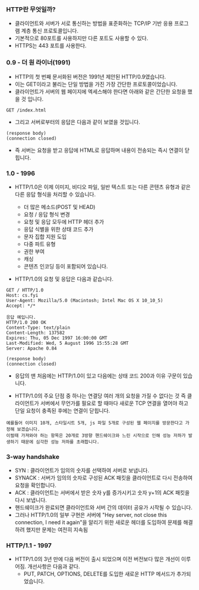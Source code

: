 ### HTTP란 무엇일까?
- 클라이언트와 서버가 서로 통신하는 방법을 표준화하는 TCP/IP 기반 응용 프로그램 계층 통신 프로토콜입니다.
- 기본적으로 80포트를 사용하지만 다른 포트도 사용할 수 있다.
- HTTPS는 443 포트를 사용한다.

### 0.9 - 더 원 라이너(1991)
- HTTP의 첫 번째 문서화된 버전은 1991년 제안된 HTTP/0.9였습니다. 
- 이는 GET이라고 불리는 단일 방법을 가진 가장 간단한 프로토콜이었습니다. 
- 클라이언트가 서버의 웹 페이지에 엑세스해야 한다면 아래와 같은 간단한 요청을 했을 것 입니다.
```
GET /index.html
```
- 그리고 서버로부터의 응답은 다음과 같이 보였을 것입니다.
```
(response body)
(connection closed)
```
- 즉 서버는 요청을 받고 응답에 HTML로 응답하며 내용이 전송되는 즉시 연결이 닫힙니다.

### 1.0 - 1996
- HTTP/1.0은 이제 이미지, 비디오 파일, 일반 텍스트 또는 다른 콘텐츠 유형과 같은 다른 응답 형식을 처리할 수 있습니다.
    - 더 많은 메소드(POST 및 HEAD)
    - 요청 / 응답 형식 변경
    - 요청 및 응답 모두에 HTTP 헤더 추가
    - 응답 식별을 위한 상태 코드 추가
    - 문자 집합 지원 도입
    - 다중 파트 유형
    - 권한 부여
    - 캐싱
    - 콘텐츠 인코딩 등이 포함되어 있습니다.

- HTTP/1.0의 요청 및 응답은 다음과 같습니다.
```
GET / HTTP/1.0
Host: cs.fyi
User-Agent: Mozilla/5.0 (Macintosh; Intel Mac OS X 10_10_5)
Accept: */*
```
```
응답 예입니다.
HTTP/1.0 200 OK 
Content-Type: text/plain
Content-Length: 137582
Expires: Thu, 05 Dec 1997 16:00:00 GMT
Last-Modified: Wed, 5 August 1996 15:55:28 GMT
Server: Apache 0.84

(response body)
(connection closed)
```
- 응답의 맨 처음에는 HTTP/1.0이 있고 다음에는 상태 코드 200과 이유 구문이 있습니다.

- HTTP/1.0의 주요 단점 중 하나는 연결당 여러 개의 요청을 가질 수 없다는 것
즉 클라이언트가 서버에서 무언가를 필요로 할 때마다 새로운 TCP 연결을 열어야 하고 단일 요청이 충족된 후에는 연결이 닫힙니다.
```
예를들어 이미지 10개, 스타일시트 5개, js 파일 5개로 구성된 웹 페이지를 방문한다고 가정해 보겠습니다.
이럴때 가져와야 하는 항목은 20개로 3방향 핸드쉐이크와 느린 시작으로 인해 성능 저하가 발생하기 때문에 심각한 성능 저하를 초래합니다.
```

### 3-way handshake
- SYN : 클라이언트가 임의의 숫자를 선택하여 서버로 보냅니다.
- SYNACK : 서버가 임의의 숫자로 구성된 ACK 패킷을 클라이언트로 다시 전송하여 요청을 확인합니다.
- ACK : 클라이언트는 서버에서 받은 숫자 y를 증가시키고 숫자 y+1의 ACK 패킷을 다시 보냅니다.
- 핸드쉐이크가 완료되면 클라이언트와 서버 간의 데이터 공유가 시작될 수 있습니다.
- 그러나 HTTP/1.0의 일부 구현은 서버에 "Hey server, not close this connection, I need it again"을 알리기 위한 새로운 헤더를 도입하여 문제를 해결하려 했지만 문제는 여전히 지속됨

### HTTP/1.1 - 1997
- HTTP/1.0의 3년 만에 다음 버전이 출시 되었으며 이전 버전보다 많은 개선이 이루어짐. 개선사항은 다음과 같다.
    - PUT, PATCH, OPTIONS, DELETE를 도입한 새로운 HTTP 메서드가 추가되었습니다.